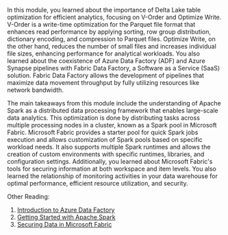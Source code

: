 In this module, you learned about the importance of Delta Lake table optimization for efficient analytics, focusing on V-Order and Optimize Write. V-Order is a write-time optimization for the Parquet file format that enhances read performance by applying sorting, row group distribution, dictionary encoding, and compression to Parquet files. Optimize Write, on the other hand, reduces the number of small files and increases individual file sizes, enhancing performance for analytical workloads. You also learned about the coexistence of Azure Data Factory (ADF) and Azure Synapse pipelines with Fabric Data Factory, a Software as a Service (SaaS) solution. Fabric Data Factory allows the development of pipelines that maximize data movement throughput by fully utilizing resources like network bandwidth.

The main takeaways from this module include the understanding of Apache Spark as a distributed data processing framework that enables large-scale data analytics. This optimization is done by distributing tasks across multiple processing nodes in a cluster, known as a Spark pool in Microsoft Fabric. Microsoft Fabric provides a starter pool for quick Spark jobs execution and allows customization of Spark pools based on specific workload needs. It also supports multiple Spark runtimes and allows the creation of custom environments with specific runtimes, libraries, and configuration settings. Additionally, you learned about Microsoft Fabric's tools for securing information at both workspace and item levels. You also learned the relationship of monitoring activities in your data warehouse for optimal performance, efficient resource utilization, and security.

Other Reading:

1. [Introduction to Azure Data Factory](/azure/data-factory/introduction)
2. [Getting Started with Apache Spark](/docs/latest/quick-start.html)
3. [Securing Data in Microsoft Fabric](/azure/synapse-analytics/security/how-to-secure-workspace)